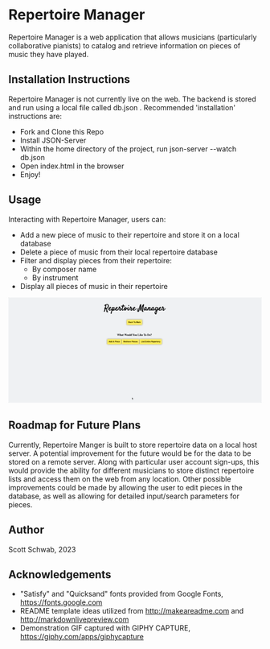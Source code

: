 # Repertoire Manager

Repertoire Manager is a web application that allows musicians (particularly collaborative pianists) to catalog and retrieve information on pieces of music they have played.

## Installation Instructions

Repertoire Manager is not currently live on the web. The backend is stored and run using a local file called db.json . Recommended 'installation' instructions are:
* Fork and Clone this Repo
* Install JSON-Server
* Within the home directory of the project, run json-server --watch db.json
* Open index.html in the browser
* Enjoy!

## Usage

Interacting with Repertoire Manager, users can:
* Add a new piece of music to their repertoire and store it on a local database
* Delete a piece of music from their local repertoire database
* Filter and display pieces from their repertoire:
  - By composer name
  - By instrument
* Display all pieces of music in their repertoire

![](https://github.com/IguanasEverywhere/repertoire-manager/blob/main/gifs/demonstrationGif.gif)

## Roadmap for Future Plans
Currently, Repertoire Manger is built to store repertoire data on a local host server. A potential improvement for the future would be for the data to be stored on a remote server. Along with particular user account sign-ups, this would provide the ability for different musicians to store distinct repertoire lists and access them on the web from any location. Other possible improvements could be made by allowing the user to edit pieces in the database, as well as allowing for detailed input/search parameters for pieces.

## Author
Scott Schwab, 2023

## Acknowledgements
* "Satisfy" and "Quicksand" fonts provided from Google Fonts, https://fonts.google.com
* README template ideas utilized from http://makeareadme.com and http://markdownlivepreview.com
* Demonstration GIF captured with GIPHY CAPTURE, https://giphy.com/apps/giphycapture
